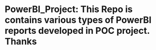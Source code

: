 # PowerBI_Project: This Repo is contains various types of PowerBI reports developed in POC project. Thanks

